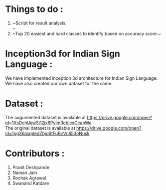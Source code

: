 # Things to do :
1. ~Script for result analysis.<br>~
2. ~Top 20 easiest and hard classes to identify based on accuracy score.~

# Inception3d for Indian Sign Language :
We have implemented inception 3d architecture for Indian Sign Language. We have also created our own dataset for the same.

# Dataset :
The augumented dataset is available at https://drive.google.com/open?id=1XsDchIAjwSi12jx6PyimRebjexCcapWa  
The original dataset is available at https://drive.google.com/open?id=1pgX6aiapIedZbjd6tFuBvVrJj53oNusk

# Contributors :
1. Pranit Deshpande
2. Naman Jain
3. Rochak Agrawal
4. Swanand Katdare 
